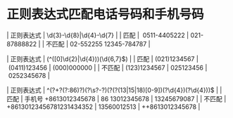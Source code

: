 # 正则表达式匹配电话号码和手机号码

| 正则表达式 | \d{3}-\d{8}&#124;\d{4}-\d{7} |
| 匹配 |  0511-4405222 &#124; 021-87888822 |
| 不匹配 | 02-552255 12345-784787 |

| 正则表达式 | (^\([0]\d{2}&#124;\d{4}\))(\d{6,7}$) |
| 匹配 | (021)1234567 &#124; (0411)123456 &#124; (000)000000 |
| 不匹配 | (123)1234567 &#124; 025123456 &#124; 0252345678 |

| 正则表达式 | ^(?<national>\+?(?:86)?)(?<separator>\s?-?)(?<phone>(?<vender>(13&#124;15&#124;18)[0-9])(?<area>\d{4})(?<id>\d{4}))$ |
| 匹配 | 手机号 +8613012345678 &#124; 86 13012345678 &#124; 13245679087 |
| 不匹配 | +86130123456781231434352 &#124; 13560012513 &#124; ++8613012345678 |